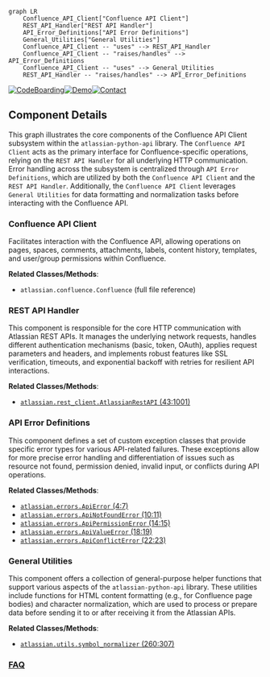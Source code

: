 ```mermaid
graph LR
    Confluence_API_Client["Confluence API Client"]
    REST_API_Handler["REST API Handler"]
    API_Error_Definitions["API Error Definitions"]
    General_Utilities["General Utilities"]
    Confluence_API_Client -- "uses" --> REST_API_Handler
    Confluence_API_Client -- "raises/handles" --> API_Error_Definitions
    Confluence_API_Client -- "uses" --> General_Utilities
    REST_API_Handler -- "raises/handles" --> API_Error_Definitions
```
[![CodeBoarding](https://img.shields.io/badge/Generated%20by-CodeBoarding-9cf?style=flat-square)](https://github.com/CodeBoarding/CodeBoarding)[![Demo](https://img.shields.io/badge/Try%20our-Demo-blue?style=flat-square)](https://www.codeboarding.org/demo)[![Contact](https://img.shields.io/badge/Contact%20us%20-%20contact@codeboarding.org-lightgrey?style=flat-square)](mailto:contact@codeboarding.org)

## Component Details

This graph illustrates the core components of the Confluence API Client subsystem within the `atlassian-python-api` library. The `Confluence API Client` acts as the primary interface for Confluence-specific operations, relying on the `REST API Handler` for all underlying HTTP communication. Error handling across the subsystem is centralized through `API Error Definitions`, which are utilized by both the `Confluence API Client` and the `REST API Handler`. Additionally, the `Confluence API Client` leverages `General Utilities` for data formatting and normalization tasks before interacting with the Confluence API.

### Confluence API Client
Facilitates interaction with the Confluence API, allowing operations on pages, spaces, comments, attachments, labels, content history, templates, and user/group permissions within Confluence.


**Related Classes/Methods**:

- `atlassian.confluence.Confluence` (full file reference)


### REST API Handler
This component is responsible for the core HTTP communication with Atlassian REST APIs. It manages the underlying network requests, handles different authentication mechanisms (basic, token, OAuth), applies request parameters and headers, and implements robust features like SSL verification, timeouts, and exponential backoff with retries for resilient API interactions.


**Related Classes/Methods**:

- <a href="https://github.com/atlassian-api/atlassian-python-api/blob/master/atlassian/rest_client.py#L43-L1001" target="_blank" rel="noopener noreferrer">`atlassian.rest_client.AtlassianRestAPI` (43:1001)</a>


### API Error Definitions
This component defines a set of custom exception classes that provide specific error types for various API-related failures. These exceptions allow for more precise error handling and differentiation of issues such as resource not found, permission denied, invalid input, or conflicts during API operations.


**Related Classes/Methods**:

- <a href="https://github.com/atlassian-api/atlassian-python-api/blob/master/atlassian/errors.py#L4-L7" target="_blank" rel="noopener noreferrer">`atlassian.errors.ApiError` (4:7)</a>
- <a href="https://github.com/atlassian-api/atlassian-python-api/blob/master/atlassian/errors.py#L10-L11" target="_blank" rel="noopener noreferrer">`atlassian.errors.ApiNotFoundError` (10:11)</a>
- <a href="https://github.com/atlassian-api/atlassian-python-api/blob/master/atlassian/errors.py#L14-L15" target="_blank" rel="noopener noreferrer">`atlassian.errors.ApiPermissionError` (14:15)</a>
- <a href="https://github.com/atlassian-api/atlassian-python-api/blob/master/atlassian/errors.py#L18-L19" target="_blank" rel="noopener noreferrer">`atlassian.errors.ApiValueError` (18:19)</a>
- <a href="https://github.com/atlassian-api/atlassian-python-api/blob/master/atlassian/errors.py#L22-L23" target="_blank" rel="noopener noreferrer">`atlassian.errors.ApiConflictError` (22:23)</a>


### General Utilities
This component offers a collection of general-purpose helper functions that support various aspects of the `atlassian-python-api` library. These utilities include functions for HTML content formatting (e.g., for Confluence page bodies) and character normalization, which are used to process or prepare data before sending it to or after receiving it from the Atlassian APIs.


**Related Classes/Methods**:

- <a href="https://github.com/atlassian-api/atlassian-python-api/blob/master/atlassian/utils.py#L260-L307" target="_blank" rel="noopener noreferrer">`atlassian.utils.symbol_normalizer` (260:307)</a>




### [FAQ](https://github.com/CodeBoarding/GeneratedOnBoardings/tree/main?tab=readme-ov-file#faq)